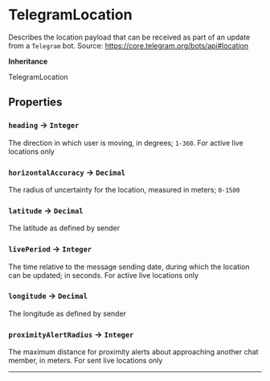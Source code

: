 # TelegramLocation

Describes the location payload that can be received as part of an update from a `Telegram` bot.
Source: https://core.telegram.org/bots/api#location

**Inheritance**

TelegramLocation

## Properties

### `heading` → `Integer`

The direction in which user is moving, in degrees; `1-360`. For active live locations only

### `horizontalAccuracy` → `Decimal`

The radius of uncertainty for the location, measured in meters; `0-1500`

### `latitude` → `Decimal`

The latitude as defined by sender

### `livePeriod` → `Integer`

The time relative to the message sending date, during which the location can be updated; in seconds. For active live locations only

### `longitude` → `Decimal`

The longitude as defined by sender

### `proximityAlertRadius` → `Integer`

The maximum distance for proximity alerts about approaching another chat member, in meters. For sent live locations only

---

